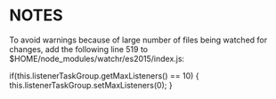 # NOTES

To avoid warnings because of large number of files being watched for changes, add the following line 519 to $HOME/node_modules/watchr/es2015/index.js:

if(this.listenerTaskGroup.getMaxListeners() == 10) { this.listenerTaskGroup.setMaxListeners(0); }
